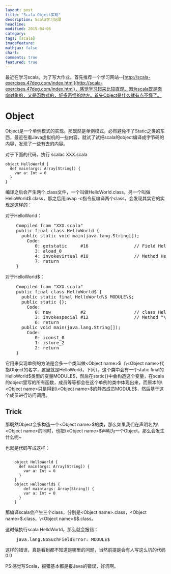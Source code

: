 ```yaml
---
layout: post
title: "Scala Object实现"
description: Scala学习记录
headline:
modified: 2015-04-06
category: 
tags: [scala]
imagefeature:
mathjax: false
chart:
comments: true
featured: true
---
```


最近在学习scala，为了写大作业。首先推荐一个学习网站--[http://scala-exercises.47deg.com/index.html](http://scala-exercises.47deg.com/index.html)，感觉学习起来比较直观。因为scala既是面向对象的，又是函数式的，好多奇怪的地方。首先Object是什么就有点不懂了。

# Object

Object是一个单例模式的实现。那既然是单例模式，必然避免不了Static之类的东西，最近在看Java虚拟机的一些内容，就试了试把scala的object编译成字节码的内容，发现了一些有去的内容。

对于下面的代码，执行 scalac XXX.scala

	object HelloWorld {
	  def main(args: Array[String]) {
	    var a: Int = 0
	  }
	}

编译之后会产生两个.class文件，一个叫做HelloWorld.class，另一个叫做HelloWorld\$.class，那之后用javap -c指令反编译两个class，会发现其实它的实现是这样的：

对于HelloWorld：
<pre>
	Compiled from "XXX.scala"
	public final class HelloWorld {
	  public static void main(java.lang.String[]);
	    Code:
	       0: getstatic     #16                 // Field HelloWorld$.MODULE\$:LHelloWorld$;
	       3: aload_0
	       4: invokevirtual #18                 // Method HelloWorld$.main:([Ljava/lang/String;)V
	       7: return
	}
</pre>
对于HelloWorld\$：

<pre>
	Compiled from "XXX.scala"
	public final class HelloWorld$ {
	  public static final HelloWorld\$ MODULE\$;
	  public static {};
	    Code:
	       0: new           #2                  // class HelloWorld$
	       3: invokespecial #12                 // Method "\<init\>":()V
	       6: return
	  public void main(java.lang.String[]);
	    Code:
	       0: iconst_0
	       1: istore_2
	       2: return
	}
</pre>

它用来实现单例的方法是会多一个类叫做\<Object name>$（\<Object name>代指Object的名字，这里就是HelloWorld，下同），这个类中会有一个static final的HelloWorld$类型的变量MODULE$，然后在static{}中会构造这个变量，在scala的object里写的所有函数，成员等等都会在这个单例的类中体现出来，而原本的\<Object name>只是得到\<Object name>$的静态成员MODULE$，然后基于这个成员进行访问调用。

## Trick

那既然Object会多构造一个\<Object name>$的类，那么如果我们在声明名为\<Object name>的同时，也把\<Object name>$声明为一个Object，那么会发生什么呢~

也就是代码写成这样：
<pre><code>
	object HelloWorld {
	  def main(args: Array[String]) {
	    var a: Int = 0
	  }
	}
	object HelloWorld$ {
		def main(args: Array[String]) {
	    var a: Int = 0
	  }
	}
</code></pre>
那编译scala会产生三个class，分别是\<Object name>.class，\<Object name>$.class，\<Object name>$$.class。

这时候执行scala HelloWorld，那么就会报错：

<pre>
	java.lang.NoSuchFieldError: MODULE$
</pre>

这样的错误，真是看到都不知道是哪里的问题，当然前提是会有人写这么坑的代码0.0

PS:感觉写Scala，报错基本都是报Java的错误，好坑啊。